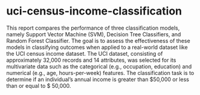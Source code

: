 # uci-census-income-classification
This report compares the performance of three classification models, namely Support Vector Machine (SVM), Decision Tree Classifiers, and Random Forest Classifier. The goal is to assess the effectiveness of these models in classifying outcomes when applied to a real-world dataset like the UCI census income dataset. The UCI dataset, consisting of approximately 32,000 records and 14 attributes, was selected for its multivariate data such as the categorical (e.g., occupation, education) and numerical (e.g., age, hours-per-week) features. The classification task is to determine if an individual’s annual income is greater than $50,000 or less than or equal to $ 50,000.

